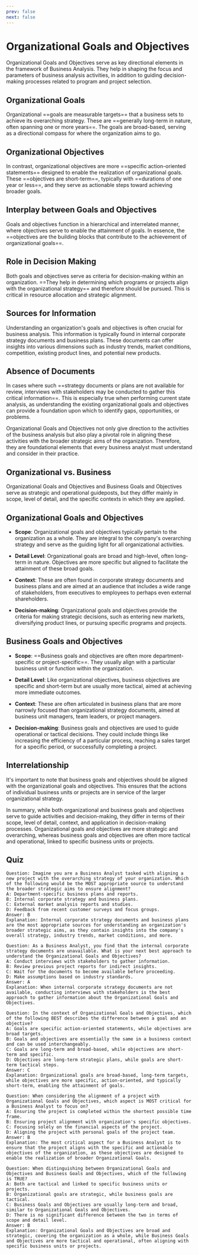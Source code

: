 ```yaml
---
prev: false
next: false
---
```


# Organizational Goals and Objectives

Organizational Goals and Objectives serve as key directional elements in the framework of Business Analysis. They help in shaping the focus and parameters of business analysis activities, in addition to guiding decision-making processes related to program and project selection.

## Organizational Goals

Organizational ==goals are measurable targets== that a business sets to achieve its overarching strategy. These are ==generally long-term in nature, often spanning one or more years==. The goals are broad-based, serving as a directional compass for where the organization aims to go.

## Organizational Objectives

In contrast, organizational objectives are more ==specific action-oriented statements== designed to enable the realization of organizational goals. These ==objectives are short-term==, typically with ==durations of one year or less==, and they serve as actionable steps toward achieving broader goals.

## Interplay between Goals and Objectives

Goals and objectives function in a hierarchical and interrelated manner, where objectives serve to enable the attainment of goals. In essence, the ==objectives are the building blocks that contribute to the achievement of organizational goals==.

## Role in Decision Making

Both goals and objectives serve as criteria for decision-making within an organization. ==They help in determining which programs or projects align with the organizational strategy== and therefore should be pursued. This is critical in resource allocation and strategic alignment.

## Sources for Information

Understanding an organization's goals and objectives is often crucial for business analysis. This information is typically found in internal corporate strategy documents and business plans. These documents can offer insights into various dimensions such as industry trends, market conditions, competition, existing product lines, and potential new products.

## Absence of Documents

In cases where such ==strategy documents or plans are not available for review, interviews with stakeholders may be conducted to gather this critical information==. This is especially true when performing current state analysis, as understanding the existing organizational goals and objectives can provide a foundation upon which to identify gaps, opportunities, or problems.

Organizational Goals and Objectives not only give direction to the activities of the business analysis but also play a pivotal role in aligning these activities with the broader strategic aims of the organization. Therefore, they are foundational elements that every business analyst must understand and consider in their practice.

## Organizational vs. Business

Organizational Goals and Objectives and Business Goals and Objectives serve as strategic and operational guideposts, but they differ mainly in scope, level of detail, and the specific contexts in which they are applied.

## Organizational Goals and Objectives

- **Scope**: Organizational goals and objectives typically pertain to the organization as a whole. They are integral to the company's overarching strategy and serve as the guiding light for all organizational activities.

- **Detail Level**: Organizational goals are broad and high-level, often long-term in nature. Objectives are more specific but aligned to facilitate the attainment of these broad goals.

- **Context**: These are often found in corporate strategy documents and business plans and are aimed at an audience that includes a wide range of stakeholders, from executives to employees to perhaps even external shareholders.

- **Decision-making**: Organizational goals and objectives provide the criteria for making strategic decisions, such as entering new markets, diversifying product lines, or pursuing specific programs and projects.

## Business Goals and Objectives

- **Scope**: ==Business goals and objectives are often more department-specific or project-specific==. They usually align with a particular business unit or function within the organization.

- **Detail Level**: Like organizational objectives, business objectives are specific and short-term but are usually more tactical, aimed at achieving more immediate outcomes.

- **Context**: These are often articulated in business plans that are more narrowly focused than organizational strategy documents, aimed at business unit managers, team leaders, or project managers.

- **Decision-making**: Business goals and objectives are used to guide operational or tactical decisions. They could include things like increasing the efficiency of a particular process, reaching a sales target for a specific period, or successfully completing a project.

## Interrelationship

It's important to note that business goals and objectives should be aligned with the organizational goals and objectives. This ensures that the actions of individual business units or projects are in service of the larger organizational strategy.

In summary, while both organizational and business goals and objectives serve to guide activities and decision-making, they differ in terms of their scope, level of detail, context, and application in decision-making processes. Organizational goals and objectives are more strategic and overarching, whereas business goals and objectives are often more tactical and operational, linked to specific business units or projects.

## Quiz

```quiz
Question: Imagine you are a Business Analyst tasked with aligning a new project with the overarching strategy of your organization. Which of the following would be the MOST appropriate source to understand the broader strategic aims to ensure alignment?
A: Department-specific business plans and reports.
B: Internal corporate strategy and business plans.
C: External market analysis reports and studies.
D: Feedback from recent customer surveys and focus groups.
Answer: B
Explanation: Internal corporate strategy documents and business plans are the most appropriate sources for understanding an organization's broader strategic aims, as they contain insights into the company's overall strategy, industry trends, market conditions, and more.

Question: As a Business Analyst, you find that the internal corporate strategy documents are unavailable. What is your next best approach to understand the Organizational Goals and Objectives?
A: Conduct interviews with stakeholders to gather information.
B: Review previous project reports for indirect insights.
C: Wait for the documents to become available before proceeding.
D: Make assumptions based on industry standards.
Answer: A
Explanation: When internal corporate strategy documents are not available, conducting interviews with stakeholders is the best approach to gather information about the Organizational Goals and Objectives.

Question: In the context of Organizational Goals and Objectives, which of the following BEST describes the difference between a goal and an objective?
A: Goals are specific action-oriented statements, while objectives are broad targets.
B: Goals and objectives are essentially the same in a business context and can be used interchangeably.
C: Goals are long-term and broad-based, while objectives are short-term and specific.
D: Objectives are long-term strategic plans, while goals are short-term tactical steps.
Answer: C
Explanation: Organizational goals are broad-based, long-term targets, while objectives are more specific, action-oriented, and typically short-term, enabling the attainment of goals.

Question: When considering the alignment of a project with Organizational Goals and Objectives, which aspect is MOST critical for a Business Analyst to focus on?
A: Ensuring the project is completed within the shortest possible time frame.
B: Ensuring project alignment with organization's specific objectives.
C: Focusing solely on the financial aspects of the project.
D: Aligning the project with personal goals of the project team.
Answer: B
Explanation: The most critical aspect for a Business Analyst is to ensure that the project aligns with the specific and actionable objectives of the organization, as these objectives are designed to enable the realization of broader Organizational Goals.

Question: When distinguishing between Organizational Goals and Objectives and Business Goals and Objectives, which of the following is TRUE?
A: Both are tactical and linked to specific business units or projects.
B: Organizational goals are strategic, while business goals are tactical.
C: Business Goals and Objectives are usually long-term and broad, similar to Organizational Goals and Objectives.
D: There is no significant difference between the two in terms of scope and detail level.
Answer: B
Explanation: Organizational Goals and Objectives are broad and strategic, covering the organization as a whole, while Business Goals and Objectives are more tactical and operational, often aligning with specific business units or projects.
```
